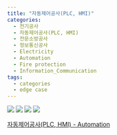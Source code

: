```yaml
---
title: "자동제어공사(PLC, HMI)"
categories:
  - 전기공사
  - 자동제어공사(PLC, HMI)
  - 전문소방공사
  - 정보통신공사
  - Electricity
  - Automation
  - Fire protection
  - Information_Communication
tags:
  - categories
  - edge case
---
```


<img src="https://seastory.github.io/YYtech/assets/images/B_00.jpg">

<img src="https://seastory.github.io/YYtech/assets/images/B_01.jpg">

<img src="https://seastory.github.io/YYtech/assets/images/B_02.jpg">

<img src="https://seastory.github.io/YYtech/assets/images/B_03.jpg">

<a href="https://blog.naver.com/PostList.nhn?blogId=seastory9&from=postList&categoryNo=193"> 자동제어공사(PLC, HMI) - Automation
